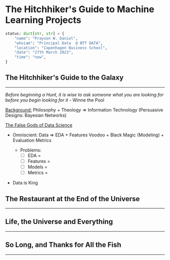 # The Hitchhiker's Guide to Machine Learning Projects

```python
status: dict[str, str] = {
    "name": "Prayson W. Daniel",
    "whoiam": "Principal Data  @ NTT DATA",
    "location": "Copenhagen Business School",
    "date": "27th March 2023",
    "time": "now",
} 
```

## The Hitchhiker's Guide to the Galaxy
___
_Before beginning a Hunt, it is wise to ask someone what you are looking for before you begin looking for it_ - Winne the Pool

<u>Background:</u> Philosophy + Theology => Information Technology (Persuasive Designs: Bayesian Networks)

<u>The False Gods of Data Science</u>
- Omniscient: 
    Data => EDA + Features Voodoo + Black Magic (Modeling) + Evaluation Metrics

    * Problems:
        - [ ] EDA =
        - [ ] Features =
        - [ ] Models =
        - [ ] Metrics =

- Data is King



## The Restaurant at the End of the Universe
___

## Life, the Universe and Everything
___

## So Long, and Thanks for All the Fish
___